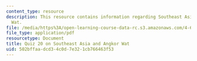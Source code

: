 ```yaml
---
content_type: resource
description: This resource contains information regarding Southeast Asia and Angkor
  Wat.
file: /media/https%3A/open-learning-course-data-rc.s3.amazonaws.com/4-605-introduction-to-the-history-and-theory-of-architecture-spring-2012/502bffaadcd34c0d7e321cb766463f53_MIT4_605S12_quiz20.pdf
file_type: application/pdf
resourcetype: Document
title: Quiz 20 on Southeast Asia and Angkor Wat
uid: 502bffaa-dcd3-4c0d-7e32-1cb766463f53
---
```

